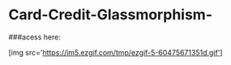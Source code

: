 # Card-Credit-Glassmorphism-

###acess here: 

[img src='https://im5.ezgif.com/tmp/ezgif-5-60475671351d.gif']


